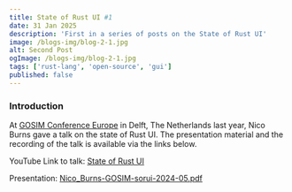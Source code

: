 ```yaml
---
title: State of Rust UI #1
date: 31 Jan 2025
description: 'First in a series of posts on the State of Rust UI'
image: /blogs-img/blog-2-1.jpg
alt: Second Post
ogImage: /blogs-img/blog-2-1.jpg
tags: ['rust-lang', 'open-source', 'gui']
published: false
---
```


### Introduction

At [GOSIM Conference Europe](https://europe2024.gosim.org/) in Delft, The Netherlands last year, Nico Burns gave a talk on the state of Rust UI.
The presentation material and the recording of the talk is available via the links below.

YouTube Link to talk: [State of Rust UI](https://youtu.be/G9vXU2oXVPw?si=Kj1bJon2bUdHWfcR)

Presentation: [Nico_Burns-GOSIM-sorui-2024-05.pdf](https://cdn.prod.website-files.com/65d7e6309794c80135a17b0c/66424f229c41c4b4ec4f7cfb_Nico_Burns-GOSIM-sorui-2024-05.pdf)
